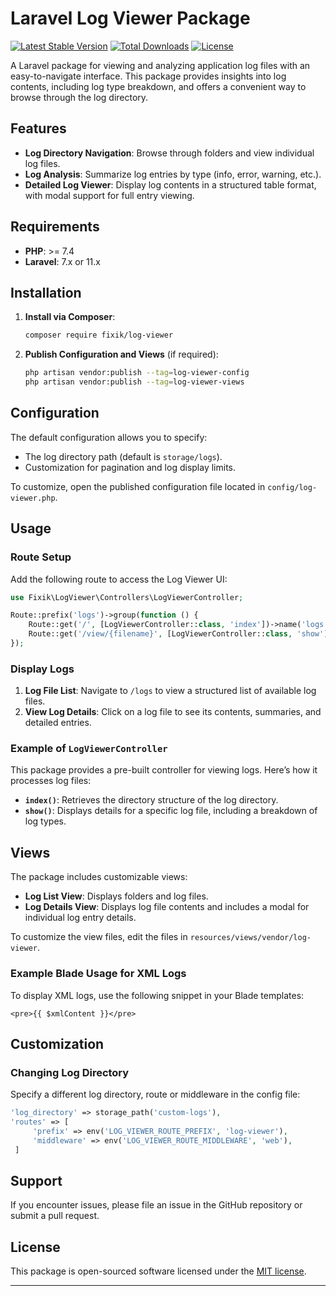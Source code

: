 # Laravel Log Viewer Package

[![Latest Stable Version](https://poser.pugx.org/fixik/log-viewer/v/stable)](https://packagist.org/packages/fixik/log-viewer)
[![Total Downloads](https://poser.pugx.org/fixik/log-viewer/downloads)](https://packagist.org/packages/fixik/log-viewer)
[![License](https://poser.pugx.org/fixik/log-viewer/license)](https://packagist.org/packages/fixik/log-viewer)

A Laravel package for viewing and analyzing application log files with an easy-to-navigate interface. This package provides insights into log contents, including log type breakdown, and offers a convenient way to browse through the log directory.

## Features
- **Log Directory Navigation**: Browse through folders and view individual log files.
- **Log Analysis**: Summarize log entries by type (info, error, warning, etc.).
- **Detailed Log Viewer**: Display log contents in a structured table format, with modal support for full entry viewing.

## Requirements

- **PHP**: >= 7.4
- **Laravel**: 7.x or 11.x

## Installation

1. **Install via Composer**:

   ```bash
   composer require fixik/log-viewer
   ```

2. **Publish Configuration and Views** (if required):

   ```bash
   php artisan vendor:publish --tag=log-viewer-config
   php artisan vendor:publish --tag=log-viewer-views
   ```

## Configuration

The default configuration allows you to specify:
- The log directory path (default is `storage/logs`).
- Customization for pagination and log display limits.

To customize, open the published configuration file located in `config/log-viewer.php`.

## Usage

### Route Setup

Add the following route to access the Log Viewer UI:

```php
use Fixik\LogViewer\Controllers\LogViewerController;

Route::prefix('logs')->group(function () {
    Route::get('/', [LogViewerController::class, 'index'])->name('logs.index');
    Route::get('/view/{filename}', [LogViewerController::class, 'show'])->name('logs.show');
});
```

### Display Logs

1. **Log File List**: Navigate to `/logs` to view a structured list of available log files.
2. **View Log Details**: Click on a log file to see its contents, summaries, and detailed entries.

### Example of `LogViewerController`

This package provides a pre-built controller for viewing logs. Here’s how it processes log files:
- **`index()`**: Retrieves the directory structure of the log directory.
- **`show()`**: Displays details for a specific log file, including a breakdown of log types.

## Views

The package includes customizable views:
- **Log List View**: Displays folders and log files.
- **Log Details View**: Displays log file contents and includes a modal for individual log entry details.

To customize the view files, edit the files in `resources/views/vendor/log-viewer`.

### Example Blade Usage for XML Logs

To display XML logs, use the following snippet in your Blade templates:

```blade
<pre>{{ $xmlContent }}</pre>
```

## Customization

### Changing Log Directory

Specify a different log directory, route or middleware in the config file:

```php
'log_directory' => storage_path('custom-logs'),
'routes' => [
     'prefix' => env('LOG_VIEWER_ROUTE_PREFIX', 'log-viewer'),
     'middleware' => env('LOG_VIEWER_ROUTE_MIDDLEWARE', 'web'),
 ]
```

## Support

If you encounter issues, please file an issue in the GitHub repository or submit a pull request.

## License

This package is open-sourced software licensed under the [MIT license](https://opensource.org/license/MIT).

---